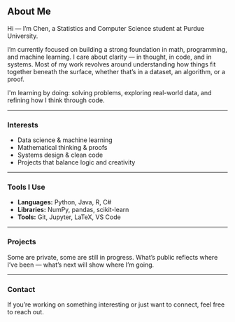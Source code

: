 ## About Me

Hi — I’m Chen, a Statistics and Computer Science student at Purdue University.

I’m currently focused on building a strong foundation in math, programming, and machine learning. I care about clarity — in thought, in code, and in systems. Most of my work revolves around understanding how things fit together beneath the surface, whether that’s in a dataset, an algorithm, or a proof.

I'm learning by doing: solving problems, exploring real-world data, and refining how I think through code.

---

### Interests
- Data science & machine learning
- Mathematical thinking & proofs
- Systems design & clean code
- Projects that balance logic and creativity

---

### Tools I Use
- **Languages:** Python, Java, R, C#
- **Libraries:** NumPy, pandas, scikit-learn  
- **Tools:** Git, Jupyter, LaTeX, VS Code

---

### Projects
Some are private, some are still in progress. What’s public reflects where I’ve been — what’s next will show where I’m going.

---

### Contact
If you’re working on something interesting or just want to connect, feel free to reach out.
